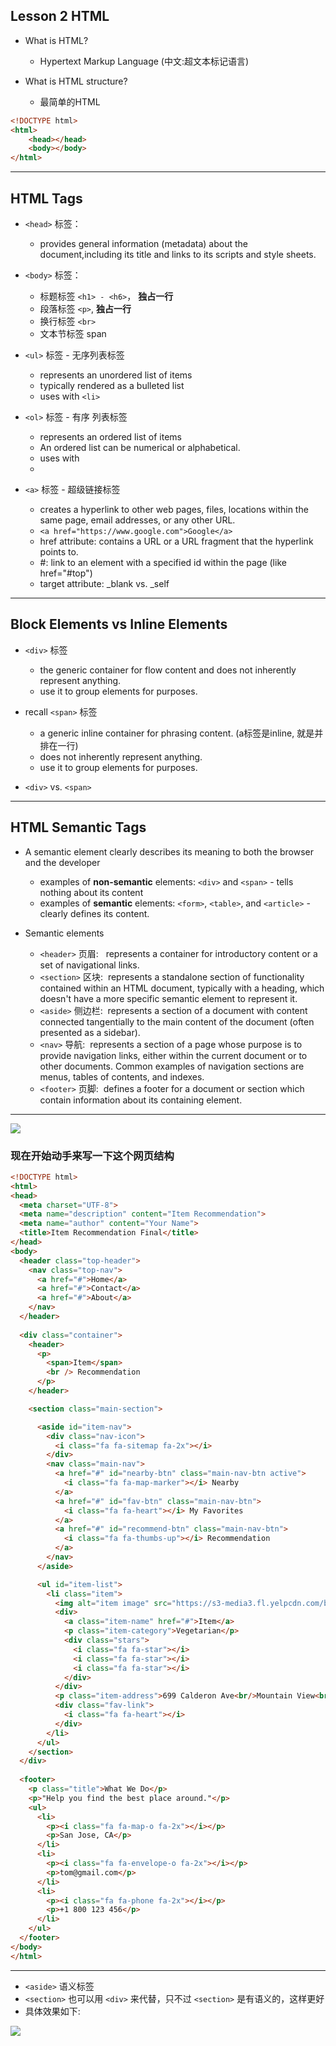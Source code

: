 ## Lesson 2 HTML

- What is HTML?
  - Hypertext Markup Language (中文:超文本标记语言)

- What is HTML structure?
  - 最简单的HTML


```html
<!DOCTYPE html> 
<html>
    <head></head>
    <body></body> 
</html>
```

---


## HTML Tags

- `<head>` 标签： 
  - provides general information (metadata) about the document,including its title 
    and links to its scripts and style sheets.

- `<body>` 标签：
  - 标题标签 `<h1> - <h6>`， **独占一行** 
  - 段落标签 `<p>`, **独占一行**
  - 换行标签 `<br>`
  - 文本节标签 span

- `<ul>` 标签 - 无序列表标签
  - represents an unordered list of items
  - typically rendered as a bulleted list
  - uses with `<li>`

- `<ol>` 标签 - 有序 列表标签
  - represents an ordered list of items
  - An ordered list can be numerical or alphabetical.
  - uses with <li>

- `<a>` 标签 - 超级链接标签
  - creates a hyperlink to other web pages, files, locations within the same page, 
    email addresses, or any other URL.
  - `<a href="https://www.google.com">Google</a>`
  - href attribute: contains a URL or a URL fragment that the hyperlink points to.
  - #: link to an element with a specified id within the page (like href="#top")
  - target attribute: _blank vs. _self

---

## Block Elements vs Inline Elements

- `<div>` 标签
  - the generic container for flow content and does not inherently represent anything.
  - use it to group elements for purposes.
  
- recall `<span>` 标签
  - a generic inline container for phrasing content. 
    (a标签是inline, 就是并排在一行)
  - does not inherently represent anything.
  - use it to group elements for purposes.

- `<div>` vs. `<span>`

---

## HTML Semantic Tags

- A semantic element clearly describes its meaning to both the browser and the developer
  - examples of **non-semantic** elements: `<div>` and `<span>` - tells nothing about its content
  - examples of **semantic** elements: `<form>`, `<table>`, and `<article>` - clearly defines 
    its content.



- Semantic elements
  - `<header>` 页眉:
    represents a container for introductory content or a set of navigational links.
  - `<section>` 区块: 
    represents a standalone section of functionality contained within an HTML document, typically with a heading, 
    which doesn't have a more specific semantic element to represent it.
  - `<aside>` 侧边栏: 
    represents a section of a document with content connected tangentially to 
    the main content of the document (often presented as a sidebar).
  - `<nav>` 导航: 
    represents a section of a page whose purpose is to provide navigation links, 
    either within the current document or to other documents. 
    Common examples of navigation sections are menus, tables of contents, and indexes.
  - `<footer>` 页脚: 
    defines a footer for a document or section which contain information about 
    its containing element.

---

![](img/2020-07-22-20-27-25.png)

### 现在开始动手来写一下这个网页结构

```html
<!DOCTYPE html>
<html>
<head>
  <meta charset="UTF-8">
  <meta name="description" content="Item Recommendation">
  <meta name="author" content="Your Name">
  <title>Item Recommendation Final</title>
</head>
<body>
  <header class="top-header">
    <nav class="top-nav">
      <a href="#">Home</a>
      <a href="#">Contact</a>
      <a href="#">About</a>
    </nav>
  </header>
  
  <div class="container">
    <header>
      <p>
        <span>Item</span>
        <br /> Recommendation
      </p>
    </header>

    <section class="main-section">

      <aside id="item-nav">
        <div class="nav-icon">
          <i class="fa fa-sitemap fa-2x"></i>
        </div>
        <nav class="main-nav">
          <a href="#" id="nearby-btn" class="main-nav-btn active">
            <i class="fa fa-map-marker"></i> Nearby
          </a>
          <a href="#" id="fav-btn" class="main-nav-btn">
            <i class="fa fa-heart"></i> My Favorites
          </a>
          <a href="#" id="recommend-btn" class="main-nav-btn">
            <i class="fa fa-thumbs-up"></i> Recommendation
          </a>
        </nav>
      </aside>

      <ul id="item-list">
        <li class="item">
          <img alt="item image" src="https://s3-media3.fl.yelpcdn.com/bphoto/EmBj4qlyQaGd9Q4oXEhEeQ/ms.jpg" />
          <div>
            <a class="item-name" href="#">Item</a>
            <p class="item-category">Vegetarian</p>
            <div class="stars">
              <i class="fa fa-star"></i>
              <i class="fa fa-star"></i>
              <i class="fa fa-star"></i>
            </div>
          </div>
          <p class="item-address">699 Calderon Ave<br/>Mountain View<br/> CA</p>
          <div class="fav-link">
            <i class="fa fa-heart"></i>
          </div>
        </li>
      </ul>
    </section>
  </div>
  
  <footer>
    <p class="title">What We Do</p>
    <p>"Help you find the best place around."</p>
    <ul>
      <li>
        <p><i class="fa fa-map-o fa-2x"></i></p>
        <p>San Jose, CA</p>
      </li>
      <li>
        <p><i class="fa fa-envelope-o fa-2x"></i></p>
        <p>tom@gmail.com</p>
      </li>
      <li>
        <p><i class="fa fa-phone fa-2x"></i></p>
        <p>+1 800 123 456</p>
      </li>
    </ul>
  </footer>
</body>
</html>
```

---

- `<aside>` 语义标签
- `<section>` 也可以用 `<div>` 来代替，只不过 `<section>` 是有语义的，这样更好
- 具体效果如下:

![](img/2020-07-22-21-26-18.png)